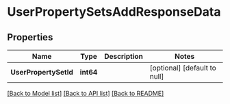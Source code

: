 # UserPropertySetsAddResponseData

## Properties
Name | Type | Description | Notes
------------ | ------------- | ------------- | -------------
**UserPropertySetId** | **int64** |  | [optional] [default to null]

[[Back to Model list]](../README.md#documentation-for-models) [[Back to API list]](../README.md#documentation-for-api-endpoints) [[Back to README]](../README.md)


